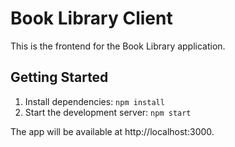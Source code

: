 # Book Library Client

This is the frontend for the Book Library application.

## Getting Started

1. Install dependencies: `npm install`
2. Start the development server: `npm start`

The app will be available at http://localhost:3000.